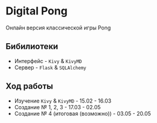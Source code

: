 # Digital Pong
Онлайн версия классической игры Pong

## Бибилиотеки
* Интерфейс - `Kivy` & `KivyMD`
* Сервер - `Flask` & `SQLAlchemy`

## Ход работы
* Изучение `Kivy` & `KivyMD` - 15.02 - 16.03
* Создание № 1, 2, 3 - 17.03 - 02.05
* Создание № 4 (итоговая (возможно)) - 03.05 - 20.05 
